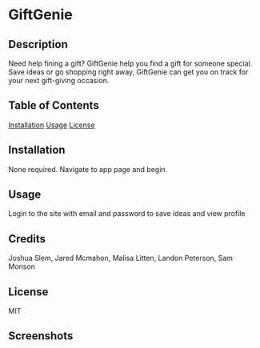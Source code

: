 # GiftGenie


## Description
Need help fining a gift? GiftGenie help you find a gift for someone special. Save ideas or go shopping right away, GiftGenie can get you on track for your next gift-giving occasion. 

## Table of Contents  
[Installation](##Installation)
[Usage](##Usage)
[License](##License)

## Installation
None required. Navigate to app page and begin.

## Usage
Login to the site with email and password to save ideas and view profile

## Credits
Joshua Slem, Jared Mcmahon, Malisa Litten, Landon Peterson, Sam Monson
 
## License
MIT

## Screenshots
